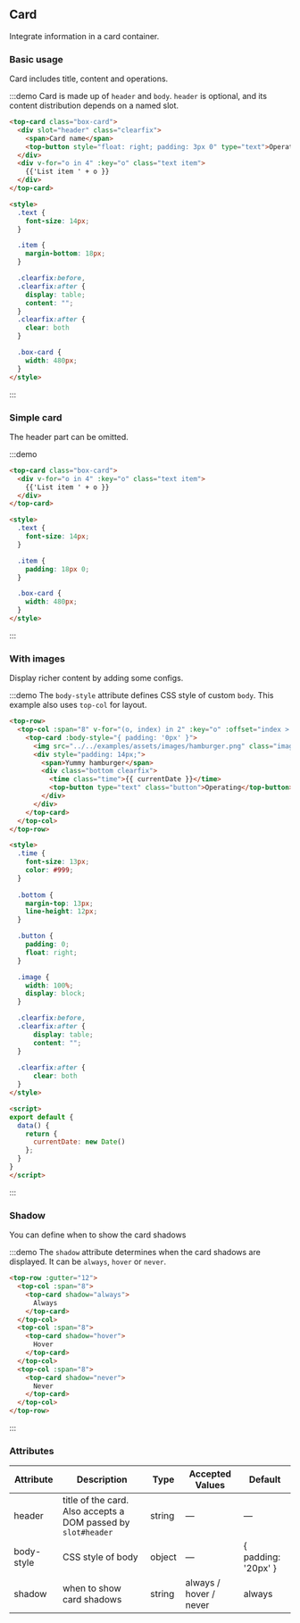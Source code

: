 ## Card
Integrate information in a card container.

### Basic usage

Card includes title, content and operations.

:::demo Card is made up of `header` and `body`. `header` is optional, and its content distribution depends on a named slot.
```html
<top-card class="box-card">
  <div slot="header" class="clearfix">
    <span>Card name</span>
    <top-button style="float: right; padding: 3px 0" type="text">Operation button</top-button>
  </div>
  <div v-for="o in 4" :key="o" class="text item">
    {{'List item ' + o }}
  </div>
</top-card>

<style>
  .text {
    font-size: 14px;
  }

  .item {
    margin-bottom: 18px;
  }

  .clearfix:before,
  .clearfix:after {
    display: table;
    content: "";
  }
  .clearfix:after {
    clear: both
  }

  .box-card {
    width: 480px;
  }
</style>
```
:::

### Simple card

The header part can be omitted.

:::demo
```html
<top-card class="box-card">
  <div v-for="o in 4" :key="o" class="text item">
    {{'List item ' + o }}
  </div>
</top-card>

<style>
  .text {
    font-size: 14px;
  }

  .item {
    padding: 18px 0;
  }

  .box-card {
    width: 480px;
  }
</style>
```
:::

### With images

Display richer content by adding some configs.

:::demo The `body-style` attribute defines CSS style of custom `body`. This example also uses `top-col` for layout.
```html
<top-row>
  <top-col :span="8" v-for="(o, index) in 2" :key="o" :offset="index > 0 ? 2 : 0">
    <top-card :body-style="{ padding: '0px' }">
      <img src="../../examples/assets/images/hamburger.png" class="image">
      <div style="padding: 14px;">
        <span>Yummy hamburger</span>
        <div class="bottom clearfix">
          <time class="time">{{ currentDate }}</time>
          <top-button type="text" class="button">Operating</top-button>
        </div>
      </div>
    </top-card>
  </top-col>
</top-row>

<style>
  .time {
    font-size: 13px;
    color: #999;
  }
  
  .bottom {
    margin-top: 13px;
    line-height: 12px;
  }

  .button {
    padding: 0;
    float: right;
  }

  .image {
    width: 100%;
    display: block;
  }

  .clearfix:before,
  .clearfix:after {
      display: table;
      content: "";
  }
  
  .clearfix:after {
      clear: both
  }
</style>

<script>
export default {
  data() {
    return {
      currentDate: new Date()
    };
  }
}
</script>
```
:::

### Shadow

You can define when to show the card shadows

:::demo The `shadow` attribute determines when the card shadows are displayed. It can be `always`, `hover` or `never`.
```html
<top-row :gutter="12">
  <top-col :span="8">
    <top-card shadow="always">
      Always
    </top-card>
  </top-col>
  <top-col :span="8">
    <top-card shadow="hover">
      Hover
    </top-card>
  </top-col>
  <top-col :span="8">
    <top-card shadow="never">
      Never
    </top-card>
  </top-col>
</top-row>
```
:::

### Attributes
| Attribute      | Description          | Type      | Accepted Values       | Default  |
|---------- |-------- |---------- |-------------  |-------- |
| header | title of the card. Also accepts a DOM passed by `slot#header` | string| — | — |
| body-style | CSS style of body | object| — | { padding: '20px' } |
| shadow | when to show card shadows | string | always / hover / never | always |
